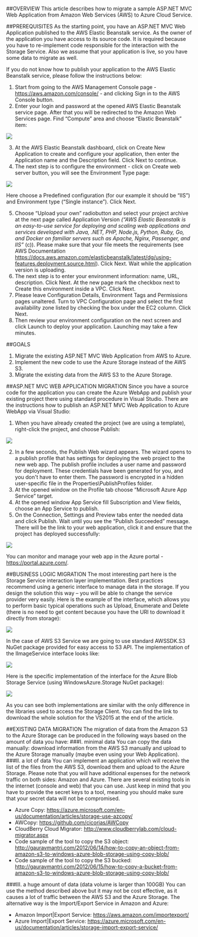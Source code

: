 
##OVERVIEW
This article describes how to migrate a sample ASP.NET MVC Web Application from Amazon Web Services (AWS) to Azure Cloud Service.

##PREREQUISITES
As the starting point, you have an ASP.NET MVC Web Application published to the AWS Elastic Beanstalk service. As the owner of the   application you have access to its source code. It is required because you have to re-implement code responsible for the interaction with the Storage Service. Also we assume that your application is live, so you have some data to migrate as well.

If you do not know how to publish your application to the AWS Elastic Beanstalk service, please follow the instructions below:
 1. Start from going to the AWS Management Console page - https://aws.amazon.com/console/ - and clicking Sign in to the AWS Console button.  
 2. Enter your login and password at the opened AWS Elastic Beanstalk service page. After that you will be redirected to the Amazon Web Services page. Find “Compute” area and choose “Elastic Beanstalk” item:  
 
 ![](Content/media/05/aws-s3-01.png)
 
 3. At the AWS Elastic Beanstalk dashboard, click on Create New Application to create and configure your application, then enter the Application name and the Description field. Click Next to continue.  
 4.	The next step is to configure the environment - click on Create web server button, you will see the Environment Type page:  
 
 ![](Content/media/05/aws-s3-02.png)
 
  Here choose a Predefined configuration (for our example it should be “IIS”) and Environment type (“Single instance”). Click Next.  
  
 5. Choose “Upload your own” radiobutton and select your project archive at the next page called Application Version *(“AWS Elastic Beanstalk is an easy-to-use service for deploying and scaling web applications and services developed with Java, .NET, PHP, Node.js, Python, Ruby, Go, and Docker on familiar servers such as Apache, Nginx, Passenger, and IIS”* (c)). Please make sure that your file meets the requirements (see AWS Documentation https://docs.aws.amazon.com/elasticbeanstalk/latest/dg/using-features.deployment.source.html). Click Next. Wait while the application version is uploading.  
 6.	The next step is to enter your environment information: name, URL, description. Click Next. At the new page mark the checkbox next to Create this environment inside a VPC. Click Next.  
 7.	Please leave Configuration Details, Environment Tags and Permissions pages unaltered. Turn to VPC Configuration page and select the first availability zone listed by checking the box under the EC2 column. Click Next.  
 8.	Then review your environment configuration on the next screen and click Launch to deploy your application. Launching may take a few minutes.  

##GOALS
1.	Migrate the existing ASP.NET MVC Web Application from AWS to Azure. 
2.	Implement the new code to use the Azure Storage instead of the AWS S3.  
3.	Migrate the existing data from the AWS S3 to the Azure Storage.  

##ASP.NET MVC WEB APPLICATION MIGRATION
Since you have a source code for the application you can create the Azure WebApp and publish your existing project there using standard procedure in Visual Studio. There are the instructions how to publish an ASP.NET MVC Web Application to Azure WebApp via Visual Studio:  
 1. When you have already created the project (we are using a template), right-click the project, and choose Publish:  
 
 ![](Content/media/05/aws-s3-03.png)
 
2. In a few seconds, the Publish Web wizard appears. The wizard opens to a publish profile that has settings for deploying the web project to the new web app. The publish profile includes a user name and password for deployment. These credentials have been generated for you, and you don't have to enter them. The password is encrypted in a hidden user-specific file in the Properties\PublishProfiles folder.  
 3. At the opened window on the Profile tab choose “Microsoft Azure App Service” target.  
 4. At the opened window App Service fill Subscription and View fields, choose an App Service to publish.  
 5. On the Connection, Settings and Preview tabs enter the needed data and click Publish. Wait until you see the “Publish Succeeded” message. There will be the link to your web application, click it and ensure that the project has deployed successfully:  

 ![](Content/media/05/aws-s3-04.png)

You can monitor and manage your web app in the Azure portal - https://portal.azure.com/.

##BUSINESS LOGIC MIGRATION
The most interesting part here is the Storage Service interaction layer implementation. Best practices recommend using a generic interface to manage data in the storage. If you design the solution this way – you will be able to change the service provider very easily. Here is the example of the interface, which allows you to perform basic typical operations such as Upload, Enumerate and Delete (there is no need to get content because you have the URI to download it directly from storage):

 ![](Content/media/05/aws-s3-05.png)
 
In the case of AWS S3 Service we are going to use standard AWSSDK.S3 NuGet package provided for easy access to S3 API.  The implementation of the IImageService interface looks like:

 ![](Content/media/05/aws-s3-06.png)

Here is the specific implementation of the interface for the Azure Blob Storage Service (using WindowsAzure.Storage NuGet package):

 ![](Content/media/05/aws-s3-07.png)

As you can see both implementations are similar with the only difference in the libraries used to access the Storage Client. You can find the link to download the whole solution for the VS2015 at the end of the article.

##EXISTING DATA MIGRATION
The migration of data from the Amazon S3 to the Azure Storage can be produced in the following ways based on the amount of data you have:
###I.	minimal data
You can copy the data manually: download information from the AWS S3 manually and upload to the Azure Storage manually (maybe even using your Web Application).
###II.	a lot of data
You can implement an application which will receive the list of the files from the AWS S3, download them and upload to the Azure Storage. Please note that you will have additional expenses for the network traffic on both sides: Amazon and Azure. There are several existing tools in the internet (console and web) that you can use. Just keep in mind that you have to provide the secret keys to a tool, meaning you should make sure that your secret data will not be compromised.
-	Azure Copy: https://azure.microsoft.com/en-us/documentation/articles/storage-use-azcopy/
-	AWCopy: https://github.com/cicorias/AWCopy
-	CloudBerry Cloud Migrator: http://www.cloudberrylab.com/cloud-migrator.aspx
-	Code sample of the tool to copy the S3 object: http://gauravmantri.com/2012/06/14/how-to-copy-an-object-from-amazon-s3-to-windows-azure-blob-storage-using-copy-blob/
-	Code sample of the tool to copy the S3 bucked: http://gauravmantri.com/2012/06/15/how-to-copy-a-bucket-from-amazon-s3-to-windows-azure-blob-storage-using-copy-blob/  

###III.	a huge amount of data (data volume is larger than 100GB)
You can use the method described above but it may not be cost effective, as it causes a lot of traffic between the AWS S3 and the Azure Storage. The alternative way is the Import/Export Service in Amazon and Azure:
-	Amazon Import|Export Service: https://aws.amazon.com/importexport/
-	Azure Import|Export Service: https://azure.microsoft.com/en-us/documentation/articles/storage-import-export-service/
